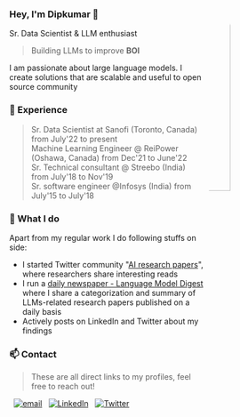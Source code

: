 
<img align="right" src="https://pbs.twimg.com/profile_images/1563379454990172163/f6IKWlzE_400x400.jpg" width=30% height=30% style="border-radius: 50%;"/>

### Hey, I'm Dipkumar 👋

Sr. Data Scientist & LLM enthusiast
> Building LLMs to improve **BOI**

I am passionate about large language models. I create solutions that are scalable and useful to open source community

### 💼 Experience
> Sr. Data Scientist at Sanofi (Toronto, Canada) from July'22 to present <br>
> Machine Learning Engineer @ ReiPower (Oshawa, Canada) from Dec'21 to June'22 <br>
> Sr. Technical consultant @ Streebo (India) from July'18 to Nov'19 <br>
> Sr. software engineer @Infosys (India) from July'15 to July'18
### 🌟 What I do

Apart from my regular work I do following stuffs on side:
- I started Twitter community "[AI research papers](https://twitter.com/i/communities/1688916477758566785)", where researchers share interesting reads
- I run a [daily newspaper - Language Model Digest](https://llm.beehiiv.com/subscribe) where I share a categorization and summary of LLMs-related research papers published on a daily basis
- Actively posts on LinkedIn and Twitter about my findings


### 📫 Contact

> These are all direct links to my profiles, feel free to reach out!

&nbsp;&nbsp;[![email](https://img.shields.io/badge/Gmail-D14836?style=flat&logo=gmail&logoColor=white)](mailto:dippatel1994@gmail.com?subject=I%20found%20you%20via%20GitHub%20profile%20page&body=Hi%20Dip%2C%0A%0A%0A) &nbsp; [![LinkedIn](https://img.shields.io/badge/LinkedIn-0077B5?style=flat&logo=linkedin&logoColor=white)](https://www.linkedin.com/in/dippatel1994/) &nbsp; [![Twitter](https://img.shields.io/badge/Twitter-1DA1F2?style=flat&logo=twitter&logoColor=white)](https://x.com/dippatel1994) &nbsp;
